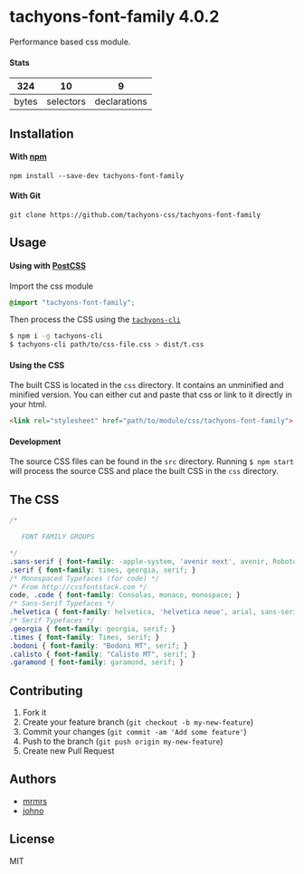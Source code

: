 # tachyons-font-family 4.0.2

Performance based css module.

#### Stats

324 | 10 | 9
---|---|---
bytes | selectors | declarations

## Installation

#### With [npm](https://npmjs.com)

```
npm install --save-dev tachyons-font-family
```

#### With Git

```
git clone https://github.com/tachyons-css/tachyons-font-family
```

## Usage

#### Using with [PostCSS](https://github.com/postcss/postcss)

Import the css module

```css
@import "tachyons-font-family";
```

Then process the CSS using the [`tachyons-cli`](https://github.com/tachyons-css/tachyons-cli)

```sh
$ npm i -g tachyons-cli
$ tachyons-cli path/to/css-file.css > dist/t.css
```

#### Using the CSS

The built CSS is located in the `css` directory. It contains an unminified and minified version.
You can either cut and paste that css or link to it directly in your html.

```html
<link rel="stylesheet" href="path/to/module/css/tachyons-font-family">
```

#### Development

The source CSS files can be found in the `src` directory.
Running `$ npm start` will process the source CSS and place the built CSS in the `css` directory.

## The CSS

```css
/*

   FONT FAMILY GROUPS

*/
.sans-serif { font-family: -apple-system, 'avenir next', avenir, Roboto, Noto, helvetica, 'helvetica neue', Ubuntu, arial, sans-serif; }
.serif { font-family: times, georgia, serif; }
/* Monospaced Typefaces (for code) */
/* From http://cssfontstack.com */
code, .code { font-family: Consolas, monaco, monospace; }
/* Sans-Serif Typefaces */
.helvetica { font-family: helvetica, 'helvetica neue', arial, sans-serif; }
/* Serif Typefaces */
.georgia { font-family: georgia, serif; }
.times { font-family: Times, serif; }
.bodoni { font-family: "Bodoni MT", serif; }
.calisto { font-family: "Calisto MT", serif; }
.garamond { font-family: garamond, serif; }
```

## Contributing

1. Fork it
2. Create your feature branch (`git checkout -b my-new-feature`)
3. Commit your changes (`git commit -am 'Add some feature'`)
4. Push to the branch (`git push origin my-new-feature`)
5. Create new Pull Request

## Authors

* [mrmrs](http://mrmrs.io)
* [johno](http://johnotander.com)

## License

MIT

